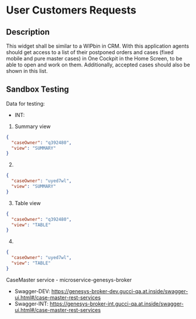 
# User Customers Requests

## Description

This widget shall be similar to a WIPbin in CRM. With this application agents should get access to a list of their postponed orders and cases (fixed mobile and pure master cases) in One Cockpit in the Home Screen, to be able to open and work on them. Additionally, accepted cases should also be shown in this list.

## Sandbox Testing

Data for testing:
- INT:
1. Summary view
```json
{
  "caseOwner": "q392480",
  "view": "SUMMARY"
}
```
2.
```json
{
  "caseOwner": "uyed7wl",
  "view": "SUMMARY"
}
```
3. Table view
```json
{
  "caseOwner": "q392480",
  "view": "TABLE"
}
```
4.
```json
{
  "caseOwner": "uyed7wl",
  "view": "TABLE"
}
```

CaseMaster service - microservice-genesys-broker
- Swagger-DEV: https://genesys-broker-dev.gucci-qa.at.inside/swagger-ui.html#/case-master-rest-services
- Swagger-INT: https://genesys-broker-int.gucci-qa.at.inside/swagger-ui.html#/case-master-rest-services
